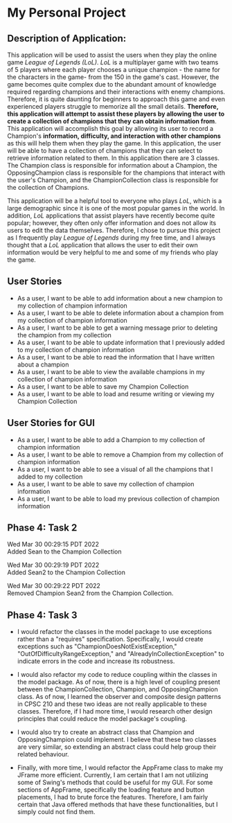 # My Personal Project

## Description of Application:
This application will be used to assist the users when they play the online
game *League of Legends (LoL)*. *LoL* is a multiplayer game with two teams
of 5 players where each player chooses a unique champion - the name for the
characters in the game- from the 150 in the game's cast. However, the game becomes quite complex due to the abundant
amount of knowledge required regarding champions and their interactions with enemy champions. Therefore, it is quite 
daunting for beginners to approach this game and even experienced players struggle to memorize all the small details. 
**Therefore, this application will attempt to assist these players by allowing the user to create a collection of 
champions that they can obtain information from**. This application will accomplish this goal by allowing its user to 
record a Champion's **information, difficulty, and interaction with other champions** as this will help them when they
play the game. In this application, the user will be able to have a collection of champions that they can select to 
retrieve information related to them. In this application there are 3 classes. The Champion class is responsible for
information about a Champion, the OpposingChampion class is responsible for the champions that interact with the user's
Champion, and the ChampionCollection class is responsible for the collection of Champions.

This application will be a helpful tool to everyone who plays *LoL*, which
is a large demographic since it is one of the most popular games in the world. In addition, *LoL*
applications that assist players have recently become quite popular; however, they often only offer information
and does not allow its users to edit the data themselves. Therefore, I chose to pursue this project as I 
frequently play *League of Legends* during my free time, and I always thought that a *LoL* application that allows
the user to edit their own information would be very helpful to me and some of my friends who play the game.


## User Stories

- As a user, I want to be able to add information about a new champion to my collection of champion information
- As a user, I want to be able to delete information about a champion from my collection of champion information
- As a user, I want to be able to get a warning message prior to deleting the champion from my collection
- As a user, I want to be able to update information that I previously added to my collection of champion information
- As a user, I want to be able to read the information that I have written about a champion
- As a user, I want to be able to view the available champions in my collection of champion information
- As a user, I want to be able to save my Champion Collection
- As a user, I want to be able to load and resume writing or viewing my Champion Collection

## User Stories for GUI
- As a user, I want to be able to add a Champion to my collection of champion information
- As a user, I want to be able to remove a Champion from my collection of champion information
- As a user, I want to be able to see a visual of all the champions that I added to my collection
- As a user, I want to be able to save my collection of champion information
- As a user, I want to be able to load my previous collection of champion information

## Phase 4: Task 2
Wed Mar 30 00:29:15 PDT 2022    
Added Sean to the Champion Collection

Wed Mar 30 00:29:19 PDT 2022    
Added Sean2 to the Champion Collection

Wed Mar 30 00:29:22 PDT 2022    
Removed Champion Sean2 from the Champion Collection.

## Phase 4: Task 3
- I would refactor the classes in the model package to use exceptions rather than a "requires" specification. 
Specifically, I would create exceptions such as "ChampionDoesNotExistException," "OutOfDifficultyRangeException," and 
"AlreadyInCollectionException" to indicate errors in the code and increase its robustness.


- I would also refactor my code to reduce coupling within the classes in the model
package. As of now, there is a high level of coupling present between the ChampionCollection, Champion, and
OpposingChampion class. As of now, I learned the observer and composite design patterns in CPSC 210 and these two
ideas are not really applicable to these classes. Therefore, if I had more time, I would research other design
principles that could reduce the model package's coupling.


- I would also try to create an abstract class that Champion and OpposingChampion could implement. I believe that these 
two classes are very similar, so extending an abstract class could help group their related behaviour.


- Finally, with more time, I would refactor the AppFrame class to make my JFrame more efficient. Currently, I am certain
that I am not utilizing some of Swing's methods that could be useful for my GUI. For some sections of AppFrame, 
specifically the loading feature and button placements, I had to brute force the features. Therefore, I am
fairly certain that Java offered methods that have these functionalities, but I simply could not find them.
